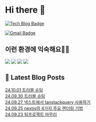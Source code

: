 # Hi there 👋

[![Tech Blog Badge](http://img.shields.io/badge/tistory-black?style=flat-square&logo=Tistory&link=https://codingpracticenote.tistory.com/)](https://codingpracticenote.tistory.com/)
	
[![Gmail Badge](https://img.shields.io/badge/Gmail-d14836?style=flat-square&logo=Gmail&logoColor=white&link=mailto:tkdrnr1215@gmail.com)](mailto:tkdrnr1215@gmail.com)

## 이런 환경에 익숙해요✍🏼

<img src="https://img.shields.io/badge/CSS3-1572B6?style=flat-square&logo=CSS3&logoColor=white"/> </t>
<img src="https://img.shields.io/badge/HTML5-E34F26?style=flat-square&logo=HTML5&logoColor=white"/> 
<img src="https://img.shields.io/badge/JavaScript-F7DF1E?style=flat-square&logo=JavaScript&logoColor=white"/>
<img src="https://img.shields.io/badge/TypeScript-3178C6?style=flat-square&logo=TypeScript&logoColor=white"/>

## 📕 Latest Blog Posts

<a href=https://codingpracticenote.tistory.com/339>24.10.01 트러블 슈팅</a></br><a href=https://codingpracticenote.tistory.com/338>24.09.30 트러블 슈팅</a></br><a href=https://codingpracticenote.tistory.com/337>24.09.27 넥스트에서 tanstackquery 사용하기</a></br><a href=https://codingpracticenote.tistory.com/336>24.09.25 nextjs의 4가지 주요 렌더링 기법</a></br><a href=https://codingpracticenote.tistory.com/335>24.09.23 팀프로젝트 마무리</a></br>